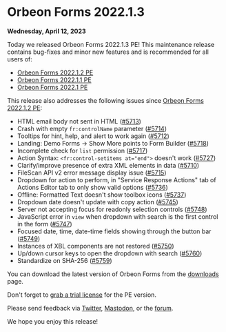 # Orbeon Forms 2022.1.3

__Wednesday, April 12, 2023__

Today we released Orbeon Forms 2022.1.3 PE! This maintenance release contains bug-fixes and minor new features and is recommended for all users of:

- [Orbeon Forms 2022.1.2 PE](orbeon-forms-2022.1.2.md)
- [Orbeon Forms 2022.1.1 PE](orbeon-forms-2022.1.1.md)
- [Orbeon Forms 2022.1 PE](orbeon-forms-2022.1.md)

This release also addresses the following issues since [Orbeon Forms 2022.1.2 PE](orbeon-forms-2022.1.2.md):

- HTML email body not sent in HTML ([\#5713](https://github.com/orbeon/orbeon-forms/issues/5713))
- Crash with empty `fr:controlName` parameter ([\#5714](https://github.com/orbeon/orbeon-forms/issues/5714))
- Tooltips for hint, help, and alert to work again ([\#5712](https://github.com/orbeon/orbeon-forms/issues/5712))
- Landing: Demo Forms → Show More points to Form Builder ([\#5718](https://github.com/orbeon/orbeon-forms/issues/5718))
- Incomplete check for `list` permission ([\#5717](https://github.com/orbeon/orbeon-forms/issues/5717))
- Action Syntax: `<fr:control-setitems at="end">` doesn't work ([\#5727](https://github.com/orbeon/orbeon-forms/issues/5727))
- Clarify/improve presence of extra XML elements in data ([\#5710](https://github.com/orbeon/orbeon-forms/issues/5710))
- FileScan API v2 error message display issue ([\#5715](https://github.com/orbeon/orbeon-forms/issues/5715))
- Dropdown for action to perform, in "Service Response Actions" tab of Actions Editor tab to only show valid options ([\#5736](https://github.com/orbeon/orbeon-forms/issues/5736))
- Offline: Formatted Text doesn't show toolbox icons ([\#5737](https://github.com/orbeon/orbeon-forms/issues/5737))
- Dropdown date doesn't update with copy action ([\#5745](https://github.com/orbeon/orbeon-forms/issues/5745))
- Server not accepting focus for readonly selection controls ([\#5748](https://github.com/orbeon/orbeon-forms/issues/5748))
- JavaScript error in `view` when dropdown with search is the first control in the form ([\#5747](https://github.com/orbeon/orbeon-forms/issues/5747))
- Focused date, time, date-time fields showing through the button bar ([\#5749](https://github.com/orbeon/orbeon-forms/issues/5749))
- Instances of XBL components are not restored ([\#5750](https://github.com/orbeon/orbeon-forms/issues/5750))
- Up/down cursor keys to open the dropdown with search ([\#5760](https://github.com/orbeon/orbeon-forms/issues/5760))
- Standardize on SHA-256 ([\#5759](https://github.com/orbeon/orbeon-forms/issues/5759))

You can download the latest version of Orbeon Forms from the [downloads](https://www.orbeon.com/download) page.

Don't forget to [grab a trial license](https://prod.orbeon.com/prod/fr/orbeon/register/new) for the PE version.

Please send feedback via [Twitter](https://twitter.com/orbeon), [Mastodon](https://mastodon.social/@orbeon), or the [forum](https://www.orbeon.com/community).

We hope you enjoy this release!
